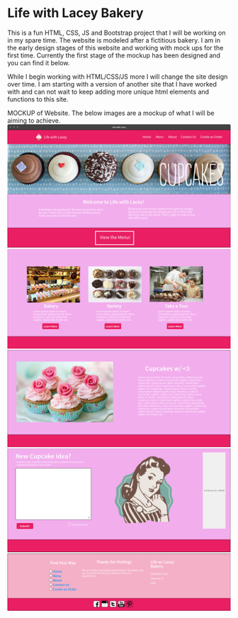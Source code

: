 # Life with Lacey Bakery

This is a fun HTML, CSS, JS and Bootstrap project that I will be working on in my spare time. The website is modeled after a fictitious 
bakery. I am in the early design stages of this website and working with mock ups for the first time. Currently the first stage
of the mockup has been designed and you can find it below. 

While I begin working with HTML/CSS/JS more I will change the site design over time. I am starting with a version of another site that I 
have worked with and can not wait to keep adding more unique html elements and functions to this site.

MOCKUP of Website. The below images are a mockup of what I will be aiming to achieve. 
![alt text](https://github.com/abelberhane/LifewithLaceyBakery/blob/master/Images/Mockup/1.png?raw=true)
![alt text](https://github.com/abelberhane/LifewithLaceyBakery/blob/master/Images/Mockup/2.png?raw=true)
![alt text](https://github.com/abelberhane/LifewithLaceyBakery/blob/master/Images/Mockup/3.png?raw=true)
![alt text](https://github.com/abelberhane/LifewithLaceyBakery/blob/master/Images/Mockup/4.png?raw=true)
![alt text](https://github.com/abelberhane/LifewithLaceyBakery/blob/master/Images/Mockup/5.png?raw=true)
